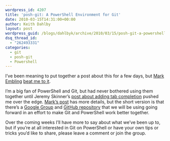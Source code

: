 ```yaml
---
wordpress_id: 4207
title: 'posh-git: A PowerShell Environment for Git'
date: 2010-03-15T14:31:00+00:00
author: Keith Dahlby
layout: post
wordpress_guid: /blogs/dahlbyk/archive/2010/03/15/posh-git-a-powershell-environment-for-git.aspx
dsq_thread_id:
  - "262493331"
categories:
  - git
  - posh-git
  - Powershell
---
```

I&#8217;ve been meaning to put together a post about this for a few days, but [Mark Embling](http://www.markembling.info/) [beat me to it](http://www.markembling.info/view/git-powershell-revisited "Git & PowerShell Revisited").

I&#8217;m a big fan of PowerShell and Git, but had never bothered using them together until Jeremy Skinner&#8217;s [post about adding tab completion](http://www.jeremyskinner.co.uk/2010/03/07/using-git-with-windows-powershell/ "Using Git with Windows PowerShell") pushed me over the edge. [Mark&#8217;s post](http://www.markembling.info/view/git-powershell-revisited "Git & PowerShell Revisited") has more details, but the short version is that there&#8217;s a [Google Group](http://groups.google.com/group/posh-git/) and [GitHub repository](http://github.com/dahlbyk/posh-git "posh-git on GitHub") that we will be using going forward in an effort to make Git and PowerShell work better together.

Over the coming weeks I&#8217;ll have more to say about what we&#8217;ve been up to, but if you&#8217;re at all interested in Git on PowerShell or have your own tips or tricks you&#8217;d like to share, please leave a comment or join the group.